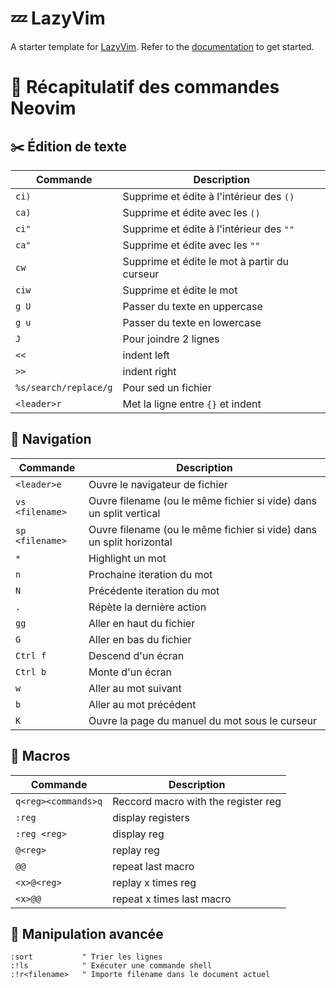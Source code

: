 # 💤 LazyVim

A starter template for [LazyVim](https://github.com/LazyVim/LazyVim).
Refer to the [documentation](https://lazyvim.github.io/installation) to get started.
# 📖 Récapitulatif des commandes Neovim

## ✂️ Édition de texte
| Commande | Description |
|----------|------------|
| `ci)`    | Supprime et édite à l'intérieur des `()` |
| `ca)`    | Supprime et édite avec les `()` |
| `ci"`    | Supprime et édite à l'intérieur des `""` |
| `ca"`    | Supprime et édite avec les `""` |
| `cw`     | Supprime et édite le mot à partir du curseur |
| `ciw`    | Supprime et édite le mot |
| `g U`    | Passer du texte en uppercase |
| `g u`    | Passer du texte en lowercase |
| `J`      | Pour joindre 2 lignes |
| `<<`     | indent left |
| `>>`     | indent right |
| `%s/search/replace/g` | Pour sed un fichier |
| `<leader>r`| Met la ligne entre `{}` et indent |

## 📌 Navigation
| Commande | Description |
|----------|------------|
| `<leader>e`| Ouvre le navigateur de fichier |
| `vs <filename>`| Ouvre filename (ou le même fichier si vide) dans un split vertical |
| `sp <filename>`| Ouvre filename (ou le même fichier si vide) dans un split horizontal |
| `*`      | Highlight un mot |
| `n`      | Prochaine iteration du mot |
| `N`      | Précédente iteration du mot |
| `.`      | Répète la dernière action |
| `gg`     | Aller en haut du fichier |
| `G`      | Aller en bas du fichier |
| `Ctrl f` | Descend d'un écran |
| `Ctrl b` | Monte d'un écran |
| `w`      | Aller au mot suivant |
| `b`      | Aller au mot précédent |
| `K`      | Ouvre la page du manuel du mot sous le curseur |

## 📜 Macros
| Commande | Description |
|----------|------------|
| `q<reg><commands>q` | Reccord macro with the register reg |
| `:reg` | display registers |
| `:reg <reg>` | display reg |
| `@<reg>` | replay reg |
| `@@` | repeat last macro |
| `<x>@<reg>` | replay x times reg |
| `<x>@@` | repeat x times last macro |

## 🔧 Manipulation avancée
```vim
:sort        	" Trier les lignes
:!ls         	" Exécuter une commande shell
:!r<filename>	" Importe filename dans le document actuel
